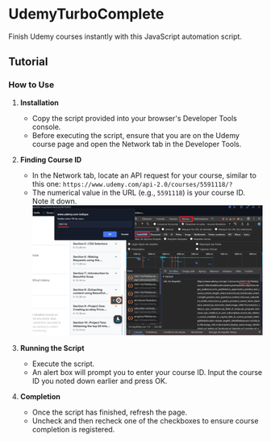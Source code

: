 # UdemyTurboComplete

Finish Udemy courses instantly with this JavaScript automation script.

## Tutorial

### How to Use

1. **Installation**
   - Copy the script provided into your browser's Developer Tools console.
   - Before executing the script, ensure that you are on the Udemy course page and open the Network tab in the Developer Tools.

2. **Finding Course ID**
   - In the Network tab, locate an API request for your course, similar to this one: `https://www.udemy.com/api-2.0/courses/5591118/?`
   - The numerical value in the URL (e.g., `5591118`) is your course ID. Note it down.
   ![Finding Course Screenshot](https://github.com/fabien-design/UdemyTurboComplete/blob/master/Images/explication.png?raw=true)

3. **Running the Script**
   - Execute the script.
   - An alert box will prompt you to enter your course ID. Input the course ID you noted down earlier and press OK.

4. **Completion**
   - Once the script has finished, refresh the page.
   - Uncheck and then recheck one of the checkboxes to ensure course completion is registered.



